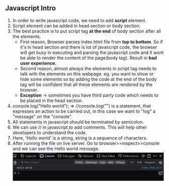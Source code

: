 ## Javascript Intro

1. In order to write javascript code, we need to add **script** element.
2. Script element can be added in head section or body section.
3. The best practice is to put script tag **at the end** of body section after all the elements.  
   *  First reason, Browser parses index.html file from **top to bottom**. So if it's in head section and there is lot of javascript code, the browser will get busy in executing and parsing the javascript code and it wont be able to render the content of the page(body tag). Result in **bad user experience.**
   *  Second reason, almost always the elements in *script* tag needs to talk with the elements on this webpage. eg. you want to show or hide some elements so by adding the code at the end of the body tag will be confident that all these elements are rendered by the browser.
   *  **Exception** -> sometimes you have third party code which needs to be placed in the head section.
4. console.log("Hello world");  => //console.log("") is a statement, that expresses an action to be carried out, in this case we want to "log" a "message" on the "console".
5. All statements in javascript should be terminated by semicolon.
6. We can use // in javascript,to add comments. This will help other developers to understand the code.
7. Here, 'Hello world' is a string, string is a sequence of characters.
8. After running the file on live server. Go to browser>>inspect>>console and we can see the Hello world message.
   ![plot](https://github.com/RaghavKachhawaha9/javascript_beginner/blob/main/02_javascript_intro/img/console.PNG)
